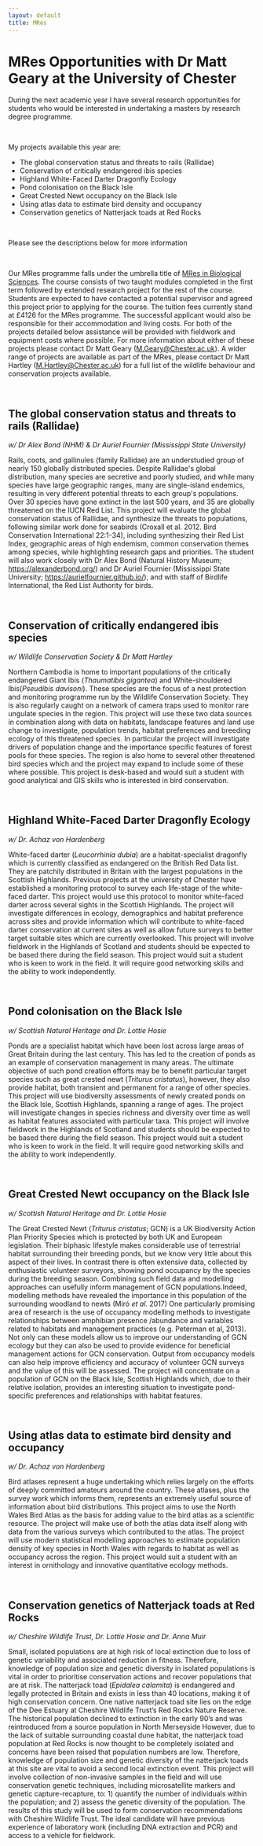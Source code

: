 ```yaml
---
layout: default
title: MRes
---
```


MRes Opportunities with Dr Matt Geary at the University of Chester
=====================================================================

During the next academic year I have several research opportunities for
students who would be interested in undertaking a masters by research
degree programme.

<br>

My projects available this year are:
* The global conservation status and threats to rails (Rallidae)
* Conservation of critically endangered ibis species  
* Highland White-Faced Darter Dragonfly Ecology  
* Pond colonisation on the Black Isle  
* Great Crested Newt occupancy on the Black Isle  
* Using atlas data to estimate bird density and occupancy
* Conservation genetics of Natterjack toads at Red Rocks

<br>

Please see the descriptions below for more information

<br>

Our MRes programme falls under the umbrella title of [MRes in Biological
Sciences](http://www.chester.ac.uk/biological-sciences/research/MRes-programmes). The
course consists of two taught modules completed in the first term
followed by extended research project for the rest of the course.
Students are expected to have contacted a potential supervisor and
agreed this project prior to applying for the course. The tuition fees
currently stand at £4126 for the MRes programme. The successful
applicant would also be responsible for their accommodation and living
costs. For both of the projects detailed below assistance will be
provided with fieldwork and equipment costs where possible. For more
information about either of these projects please contact Dr Matt Geary
(<M.Geary@Chester.ac.uk>). A wider range of projects are available as
part of the MRes, please contact Dr Matt Hartley
(<M.Hartley@Chester.ac.uk>) for a full list of the wildlife behaviour
and conservation projects available.

<br>

The global conservation status and threats to rails (Rallidae)
-----------------------------------------------------------------
_w/ Dr Alex Bond (NHM) & Dr Auriel Fournier (Mississippi State University)_

Rails, coots, and gallinules (family Rallidae) are an understudied group of nearly 150 globally distributed species. Despite Rallidae's global distribution, many species are secretive and poorly studied, and while many species have large geographic ranges, many are single-island endemics, resulting in very different potential threats to each group's populations. Over 30 species have gone extinct in the last 500 years, and 35 are globally threatened on the IUCN Red List.  This project will evaluate the global conservation status of Rallidae, and synthesize the threats to populations, following similar work done for seabirds (Croxall et al. 2012. Bird Conservation International 22:1-34), including synthesizing their Red List Index, geographic areas of high endemism, common conservation themes among species, while highlighting research gaps and priorities. The student will also work closely with Dr Alex Bond (Natural History Museum; https://alexanderbond.org/) and Dr Auriel Fournier (Mississippi State University; https://aurielfournier.github.io/), and with staff of Birdlife International, the Red List Authority for birds.

<br>


Conservation of critically endangered ibis species  
-----------------------------------------------------  
_w/ Wildlife Conservation Society & Dr Matt Hartley_  
  
Northern Cambodia is home to important populations of the critically endangered Giant Ibis (_Thaumatibis gigantea_) and White-shouldered Ibis(_Pseudibis davisoni_). These species are the focus of a nest protection and monitoring programme run by the Wildlife Conservation Society. They is also regularly caught on a network of camera traps used to monitor rare ungulate species in the region. This project will use these two data sources in combination along with data on habitats, landscape features and land use change to investigate, population trends, habitat preferences and breeding ecology of this threatened species. In particular the project will investigate drivers of population change and the importance specific features of forest pools for these species. The region is also home to several other threatened bird species which and the project may expand to include some of these where possible. This project is desk-based and would suit a student with good analytical and GIS skills who is interested in bird conservation.

<br>

Highland White-Faced Darter Dragonfly Ecology
------------------------------------------------
_w/ Dr. Achaz von Hardenberg_  

White-faced darter (_Leucorrhinia dubia_) are a habitat-specialist dragonfly which is currently classified as endangered on the British Red Data list. They are patchily distributed in Britain with the largest populations in the Scottish Highlands. Previous projects at the university of Chester have established a monitoring protocol to survey each life-stage of the white-faced darter. This project would use this protocol to monitor white-faced darter across several sights in the Scottish Highlands. The project will investigate differences in ecology, demographics and habitat preference across sites and provide information which will contribute to white-faced darter conservation at current sites as well as allow future surveys to better target suitable sites which are currently overlooked. This project will involve fieldwork in the Highlands of Scotland and students should be expected to be based there during the field season. This project would suit a student who is keen to work in the field. It will require good networking skills and the ability to work independently.

<br>

Pond colonisation on the Black Isle
------------------------------------------------
_w/ Scottish Natural Heritage and Dr. Lottie Hosie_  

Ponds are a specialist habitat which have been lost across large areas of Great Britain during the last century. This has led to the creation of ponds as an example of conservation management in many areas. The ultimate objective of such pond creation efforts may be to benefit particular target species such as great crested newt (_Triturus cristatus_), however, they also provide habitat, both transient and permanent for a range of other species. This project will use biodiversity assessments of newly created ponds on the Black Isle, Scottish Highlands, spanning a range of ages. The project will investigate changes in species richness and diversity over time as well as habitat features associated with particular taxa. This project will involve fieldwork in the Highlands of Scotland and students should be expected to be based there during the field season. This project would suit a student who is keen to work in the field. It will require good networking skills and the ability to work independently.

<br>

Great Crested Newt occupancy on the Black Isle
------------------------------------------------
_w/ Scottish Natural Heritage and Dr. Lottie Hosie_  

The Great Crested Newt (_Triturus cristatus_; GCN) is a UK Biodiversity Action Plan Priority Species which is protected by both UK and European legislation. Their biphasic lifestyle makes considerable use of terrestrial habitat surrounding their breeding ponds, but we know very little about this aspect of their lives. In contrast there is often extensive data, collected by enthusiastic volunteer surveyors, showing pond occupancy by the species during the breeding season. Combining such field data and modelling approaches can usefully inform management of GCN populations.Indeed, modelling methods have revealed the importance in this population of the surrounding woodland to newts (Miró _et al._ 2017) One particularly promising area of research is the use of occupancy modelling methods to investigate relationships between amphibian presence /abundance and variables related to habitats and management practices (e.g. Peterman et al, 2013). Not only can these models allow us to improve our understanding of GCN ecology but they can also be used to provide evidence for beneficial management actions for GCN conservation. Output from occupancy models can also help improve efficiency and accuracy of volunteer GCN surveys  and the value of this will be assessed. The project will concentrate on a population of GCN on the Black Isle, Scottish Highlands which, due to their relative isolation, provides an interesting situation to investigate pond-specific preferences and relationships with habitat features.

<br>

Using atlas data to estimate bird density and occupancy
------------------------------------------------
_w/ Dr. Achaz von Hardenberg_  

Bird atlases represent a huge undertaking which relies largely on the efforts of deeply committed amateurs around the country. These atlases, plus the survey work which informs them, represents an extremely useful source of information about bird distributions. This project aims to use the North Wales Bird Atlas as the basis for adding value to the bird atlas as a scientific resource. The project will make use of both the atlas data itself along with data from the various surveys which contributed to the atlas. The project will use modern statistical modelling approaches to estimate population density of key species in North Wales with regards to habitat as well as occupancy across the region. This project would suit a student with an interest in ornithology and innovative quantitative ecology methods.

<br>

Conservation genetics of Natterjack toads at Red Rocks
------------------------------------------------
_w/ Cheshire Wildlife Trust, Dr. Lottie Hosie and Dr. Anna Muir_  

Small, isolated populations are at high risk of local extinction due to loss of genetic variability and
associated reduction in fitness. Therefore, knowledge of population size and genetic diversity in
isolated populations is vital in order to prioritise conservation actions and recover populations that
are at risk. The natterjack toad (_Epidalea calamita_) is endangered and legally protected in Britain
and exists in less than 40 locations, making it of high conservation concern. One native natterjack
toad site lies on the edge of the Dee Estuary at Cheshire Wildlife Trust’s Red Rocks Nature Reserve. The historical population declined to extinction in the early 90’s and was reintroduced from a source population in North Merseyside However, due to the lack of suitable surrounding coastal dune habitat, the natterjack toad
population at Red Rocks is now thought to be completely isolated and concerns have been raised
that population numbers are low. Therefore, knowledge of population size and genetic diversity of
the natterjack toads at this site are vital to avoid a second local extinction event.
This project will involve collection of non-invasive samples in the field and will use conservation
genetic techniques, including microsatellite markers and genetic capture-recapture, to: 1) quantify
the number of individuals within the population; and 2) assess the genetic diversity of the
population. The results of this study will be used to form conservation recommendations with
Cheshire Wildlife Trust. The ideal candidate will have previous experience of laboratory work (including DNA extraction
and PCR) and access to a vehicle for fieldwork.  

